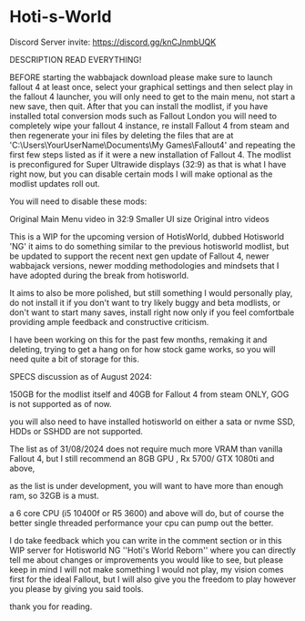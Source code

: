 # Hoti-s-World

Discord Server invite: https://discord.gg/knCJnmbUQK

DESCRIPTION READ EVERYTHING!

BEFORE starting the wabbajack download please make sure to launch fallout 4 at least once, select your graphical settings and then select play in the fallout 4 launcher, you will only need to get to the main menu, not start a new save, then quit. After that you can install the modlist, if you have installed total conversion mods such as 
Fallout London you will need to completely wipe your fallout 4 instance, re install Fallout 4 from steam and then regenerate your ini files by deleting the files that are at 'C:\Users\YourUserName\Documents\My Games\Fallout4' and repeating the first few steps listed as if it were a new installation of Fallout 4.
The modlist is preconfigured for Super Ultrawide displays (32:9) as that is what I have right now, but you can disable certain mods I will make optional as the modlist updates roll out.

You will need to disable these mods:

Original Main Menu video in 32:9
Smaller UI size
Original intro videos

This is a WIP for the upcoming version of HotisWorld, dubbed Hotisworld 'NG' it aims to do something similar to the previous hotisworld modlist, but be updated to support the recent next gen update of Fallout 4, newer wabbajack versions, newer modding methodologies and mindsets that I have adopted during the break from hotisworld.

It aims to also be more polished, but still something I would personally play, do not install it if you don't want to try likely buggy and beta modlists, or don't want to start many saves, install right now only if you feel comfortbale providing ample feedback and constructive criticism.

I have been working on this for the past few months, remaking it and deleting, trying to get a hang on for how stock game works, so you will need quite a bit of storage for this.


SPECS discussion as of August 2024:

150GB for the modlist itself and 40GB for Fallout 4 from steam ONLY, GOG is not supported as of now.

you will also need to have installed hotisworld on either a sata or nvme SSD, HDDs or SSHDD are not supported.

The list as of 31/08/2024 does not require much more VRAM than vanilla Fallout 4, but I still recommend an 8GB GPU , Rx 5700/ GTX 1080ti and above,

as the list is under development, you will want to have more than enough ram, so 32GB is a must.

a 6 core CPU (i5 10400f or R5 3600) and above will do, but of course the better single threaded performance your cpu can pump out the better.


I do take feedback which you can write in the comment section or in this WIP server for Hotisworld NG ''Hoti's World Reborn'' where you can directly tell me about changes or improvements you would like to see, but please keep in mind I will not make something I would not play, my vision comes first for the ideal Fallout, but I will also give you the freedom to play however you please by giving  you said tools.

thank you for reading.


